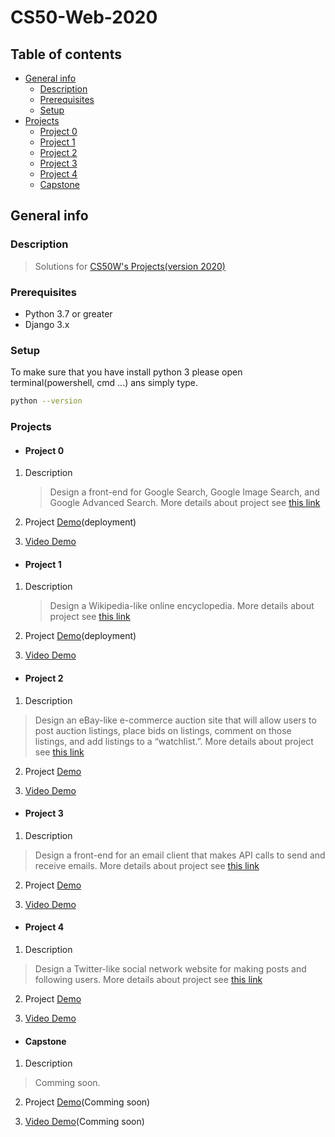 # CS50-Web-2020

## Table of contents

* [General info](#general-info)
  * [Description](#description)
  * [Prerequisites](#prerequisites)
  * [Setup](#setup) 
* [Projects](#projects)
  * [Project 0](#project-0)
  * [Project 1](#project-1)
  * [Project 2](#project-2)
  * [Project 3](#project-3)
  * [Project 4](#project-4)
  * [Capstone](#capstone)

## General info

### Description
  > Solutions for [CS50W's Projects(version 2020)](https://cs50.harvard.edu/web/2020/)

### Prerequisites
* Python 3.7 or greater
* Django 3.x

### Setup 
To make sure that you have install python 3 please open terminal(powershell, cmd ...) ans simply type.
```bash
python --version
```

### Projects

* #### Project 0
1. Description
    > Design a front-end for Google Search, Google Image Search, and Google Advanced Search.
    More details about project see [this link](https://cs50.harvard.edu/web/2020/projects/0/search/)
    
2. Project [Demo](https://search-cs50-web.herokuapp.com/)(deployment)

3. [Video Demo](https://www.youtube.com/watch?v=NIXez8okMbs)

* #### Project 1

1. Description
    > Design a Wikipedia-like online encyclopedia. More details about project see [this link](https://cs50.harvard.edu/web/2020/projects/1/wiki/)
    
2. Project [Demo](https://wiki-clone-cs50w.herokuapp.com/)(deployment)

3. [Video Demo](https://www.youtube.com/watch?v=qYIjgQsfsfg)

* #### Project 2

1. Description
> Design an eBay-like e-commerce auction site that will allow users to post auction listings, place bids on listings, comment on those listings, and add listings to a “watchlist.”. More details about project see [this link](https://cs50.harvard.edu/web/2020/projects/2/commerce/)

2. Project [Demo](https://commerce-50w.herokuapp.com/)

3. [Video Demo](https://www.youtube.com/watch?v=sN0wIE_tghw)

* #### Project 3

1. Description
> Design a front-end for an email client that makes API calls to send and receive emails. More details about project see [this link](https://cs50.harvard.edu/web/2020/projects/3/mail/)

2. Project [Demo](https://cs50w-simple-mail-app.herokuapp.com/)

3. [Video Demo](https://www.youtube.com/watch?v=rbipMVPtDQE)

* #### Project 4

1. Description
> Design a Twitter-like social network website for making posts and following users. More details about project see [this link](https://cs50.harvard.edu/web/2020/projects/4/network/)

2. Project [Demo](https://network-cs50-web.herokuapp.com/)

3. [Video Demo](https://www.youtube.com/watch?v=mZwGtA9GS_E)

* #### Capstone

1. Description
> Comming soon.

2. Project [Demo](.)(Comming soon)

3. [Video Demo](.)(Comming soon)

